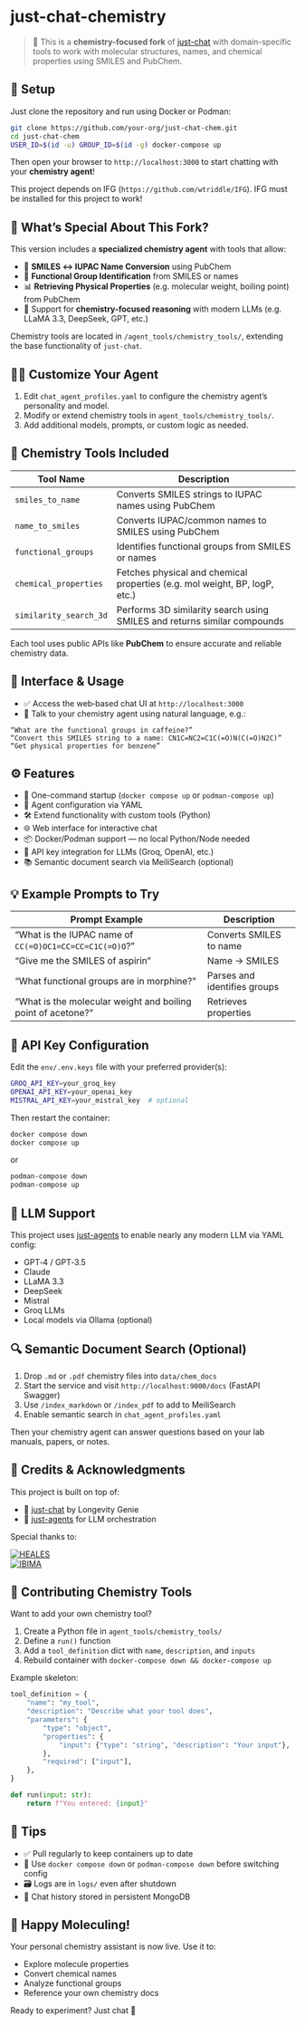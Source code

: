 # just-chat-chemistry

> 🧪 This is a **chemistry-focused fork** of [just-chat](https://github.com/longevity-genie/just-chat) with domain-specific tools to work with molecular structures, names, and chemical properties using SMILES and PubChem.

## 🚀 Setup

Just clone the repository and run using Docker or Podman:

```bash
git clone https://github.com/your-org/just-chat-chem.git
cd just-chat-chem
USER_ID=$(id -u) GROUP_ID=$(id -g) docker-compose up
```

Then open your browser to `http://localhost:3000` to start chatting with your **chemistry agent**!

This project depends on IFG (```https://github.com/wtriddle/IFG```). IFG must be installed for this project to work!

## 🧪 What’s Special About This Fork?

This version includes a **specialized chemistry agent** with tools that allow:

- 🔁 **SMILES ↔ IUPAC Name Conversion** using PubChem  
- 🧬 **Functional Group Identification** from SMILES or names  
- 📊 **Retrieving Physical Properties** (e.g. molecular weight, boiling point) from PubChem  
- 🧠 Support for **chemistry-focused reasoning** with modern LLMs (e.g. LLaMA 3.3, DeepSeek, GPT, etc.)

Chemistry tools are located in `/agent_tools/chemistry_tools/`, extending the base functionality of `just-chat`.

## 🧑‍🔬 Customize Your Agent

1. Edit `chat_agent_profiles.yaml` to configure the chemistry agent’s personality and model.  
2. Modify or extend chemistry tools in `agent_tools/chemistry_tools/`.  
3. Add additional models, prompts, or custom logic as needed.

## 🔬 Chemistry Tools Included

| Tool Name                | Description                                                                 |
|--------------------------|-----------------------------------------------------------------------------|
| `smiles_to_name`         | Converts SMILES strings to IUPAC names using PubChem                        |
| `name_to_smiles`         | Converts IUPAC/common names to SMILES using PubChem                         |
| `functional_groups`      | Identifies functional groups from SMILES or names                           |
| `chemical_properties`    | Fetches physical and chemical properties (e.g. mol weight, BP, logP, etc.)  |
| `similarity_search_3d`   | Performs 3D similarity search using SMILES and returns similar compounds    |

Each tool uses public APIs like **PubChem** to ensure accurate and reliable chemistry data.

## 💬 Interface & Usage

- ✅ Access the web‑based chat UI at `http://localhost:3000`  
- 🧪 Talk to your chemistry agent using natural language, e.g.:

```text
“What are the functional groups in caffeine?”
“Convert this SMILES string to a name: CN1C=NC2=C1C(=O)N(C(=O)N2C)”
“Get physical properties for benzene”
```

## ⚙️ Features

- 🚀 One-command startup (`docker compose up` or `podman-compose up`)  
- 🧠 Agent configuration via YAML  
- 🛠️ Extend functionality with custom tools (Python)  
- 🌐 Web interface for interactive chat  
- 📦 Docker/Podman support — no local Python/Node needed  
- 🔑 API key integration for LLMs (Groq, OpenAI, etc.)  
- 📚 Semantic document search via MeiliSearch (optional)
  
## 💡 Example Prompts to Try

| Prompt Example                                               | Description                    |
|--------------------------------------------------------------|--------------------------------|
| “What is the IUPAC name of `CC(=O)OC1=CC=CC=C1C(=O)O`?”      | Converts SMILES to name        |
| “Give me the SMILES of aspirin”                              | Name → SMILES                  |
| “What functional groups are in morphine?”                    | Parses and identifies groups   |
| “What is the molecular weight and boiling point of acetone?” | Retrieves properties           |

## 🔐 API Key Configuration

Edit the `env/.env.keys` file with your preferred provider(s):

```bash
GROQ_API_KEY=your_groq_key
OPENAI_API_KEY=your_openai_key
MISTRAL_API_KEY=your_mistral_key  # optional
```

Then restart the container:

```bash
docker compose down
docker compose up
```

or

```bash
podman-compose down
podman-compose up
```

## 🧠 LLM Support

This project uses [just-agents](https://github.com/longevity-genie/just-agents) to enable nearly any modern LLM via YAML config:

- GPT‑4 / GPT‑3.5  
- Claude  
- LLaMA 3.3  
- DeepSeek  
- Mistral  
- Groq LLMs  
- Local models via Ollama (optional)

## 🔍 Semantic Document Search (Optional)

1. Drop `.md` or `.pdf` chemistry files into `data/chem_docs`  
2. Start the service and visit `http://localhost:9000/docs` (FastAPI Swagger)  
3. Use `/index_markdown` or `/index_pdf` to add to MeiliSearch  
4. Enable semantic search in `chat_agent_profiles.yaml`  

Then your chemistry agent can answer questions based on your lab manuals, papers, or notes.

## 🤝 Credits & Acknowledgments

This project is built on top of:

- 🔗 [just-chat](https://github.com/longevity-genie/just-chat) by Longevity Genie  
- 🧠 [just-agents](https://github.com/longevity-genie/just-agents) for LLM orchestration

Special thanks to:

[![HEALES](images/heales.jpg)](https://heales.org/)  
[![IBIMA](images/IBIMA.jpg)](https://ibima.med.uni-rostock.de/)

## 🧪 Contributing Chemistry Tools

Want to add your own chemistry tool?

1. Create a Python file in `agent_tools/chemistry_tools/`  
2. Define a `run()` function  
3. Add a `tool_definition` dict with `name`, `description`, and `inputs`  
4. Rebuild container with `docker-compose down && docker-compose up`

Example skeleton:

```python
tool_definition = {
    "name": "my_tool",
    "description": "Describe what your tool does",
    "parameters": {
        "type": "object",
        "properties": {
            "input": {"type": "string", "description": "Your input"},
        },
        "required": ["input"],
    },
}

def run(input: str):
    return f"You entered: {input}"
```

## 🧼 Tips

- ✅ Pull regularly to keep containers up to date  
- 🧹 Use `docker compose down` or `podman-compose down` before switching config  
- 🗃️ Logs are in `logs/` even after shutdown  
- 💬 Chat history stored in persistent MongoDB

## 🧪 Happy Moleculing!

Your personal chemistry assistant is now live. Use it to:

- Explore molecule properties  
- Convert chemical names  
- Analyze functional groups  
- Reference your own chemistry docs

Ready to experiment? Just chat 🔬
